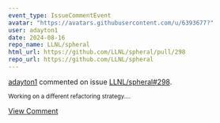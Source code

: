 ```yaml
---
event_type: IssueCommentEvent
avatar: "https://avatars.githubusercontent.com/u/6393677?"
user: adayton1
date: 2024-08-16
repo_name: LLNL/spheral
html_url: https://github.com/LLNL/spheral/pull/298
repo_url: https://github.com/LLNL/spheral
---
```


<a href='https://github.com/adayton1' target='_blank'>adayton1</a> commented on issue <a href='https://github.com/LLNL/spheral/pull/298' target='_blank'>LLNL/spheral#298</a>.

<small>Working on a different refactoring strategy....</small>

<a href='https://github.com/LLNL/spheral/pull/298' target='_blank'>View Comment</a>